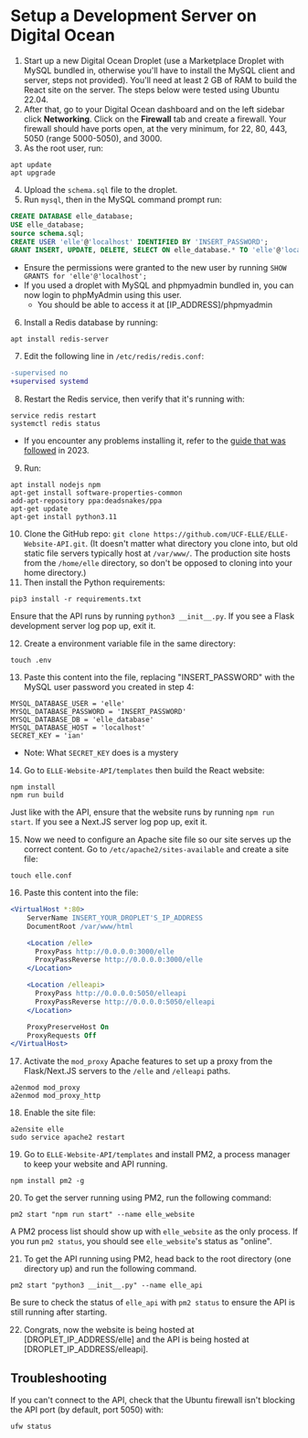 # Setup a Development Server on Digital Ocean

1. Start up a new Digital Ocean Droplet (use a Marketplace Droplet with MySQL bundled in, otherwise you'll have to install the MySQL client and server, steps not provided). You'll need at least 2 GB of RAM to build the React site on the server. The steps below were tested using Ubuntu 22.04.
2. After that, go to your Digital Ocean dashboard and on the left sidebar click **Networking**. Click on the **Firewall** tab and create a firewall. Your firewall should have ports open, at the very minimum, for 22, 80, 443, 5050 (range 5000-5050), and 3000.
3. As the root user, run:

```
apt update
apt upgrade
```

4. Upload the `schema.sql` file to the droplet.
5. Run `mysql`, then in the MySQL command prompt run:

```sql
CREATE DATABASE elle_database;
USE elle_database;
source schema.sql;
CREATE USER 'elle'@'localhost' IDENTIFIED BY 'INSERT_PASSWORD';
GRANT INSERT, UPDATE, DELETE, SELECT ON elle_database.* TO 'elle'@'localhost';
```

- Ensure the permissions were granted to the new user by running `SHOW GRANTS for 'elle'@'localhost';`
- If you used a droplet with MySQL and phpmyadmin bundled in, you can now login to phpMyAdmin using this user.
  - You should be able to access it at [IP_ADDRESS]/phpmyadmin

6. Install a Redis database by running:

```
apt install redis-server
```

7. Edit the following line in `/etc/redis/redis.conf`:

```diff
-supervised no
+supervised systemd
```

8. Restart the Redis service, then verify that it's running with:

```
service redis restart
systemctl redis status
```

- If you encounter any problems installing it, refer to the [guide that was followed](https://www.digitalocean.com/community/tutorials/how-to-install-and-secure-redis-on-ubuntu-20-04) in 2023.

9. Run:

```
apt install nodejs npm
apt-get install software-properties-common
add-apt-repository ppa:deadsnakes/ppa
apt-get update
apt-get install python3.11
```

10. Clone the GitHub repo: `git clone https://github.com/UCF-ELLE/ELLE-Website-API.git`. (It doesn't matter what directory you clone into, but old static file servers typically host at `/var/www/`. The production site hosts from the `/home/elle` directory, so don't be opposed to cloning into your home directory.)
11. Then install the Python requirements:

```
pip3 install -r requirements.txt
```

Ensure that the API runs by running `python3 __init__.py`. If you see a Flask development server log pop up, exit it.

12. Create a environment variable file in the same directory:

```
touch .env
```

13. Paste this content into the file, replacing "INSERT_PASSWORD" with the MySQL user password you created in step 4:

```
MYSQL_DATABASE_USER = 'elle'
MYSQL_DATABASE_PASSWORD = 'INSERT_PASSWORD'
MYSQL_DATABASE_DB = 'elle_database'
MYSQL_DATABASE_HOST = 'localhost'
SECRET_KEY = 'ian'
```

- Note: What `SECRET_KEY` does is a mystery

14. Go to `ELLE-Website-API/templates` then build the React website:

```
npm install
npm run build
```

Just like with the API, ensure that the website runs by running `npm run start`. If you see a Next.JS server log pop up, exit it.

15. Now we need to configure an Apache site file so our site serves up the correct content. Go to `/etc/apache2/sites-available` and create a site file:

```
touch elle.conf
```

16. Paste this content into the file:

```apache
<VirtualHost *:80>
    ServerName INSERT_YOUR_DROPLET'S_IP_ADDRESS
    DocumentRoot /var/www/html

    <Location /elle>
      ProxyPass http://0.0.0.0:3000/elle
      ProxyPassReverse http://0.0.0.0:3000/elle
    </Location>

    <Location /elleapi>
      ProxyPass http://0.0.0.0:5050/elleapi
      ProxyPassReverse http://0.0.0.0:5050/elleapi
    </Location>

    ProxyPreserveHost On
    ProxyRequests Off
</VirtualHost>
```

17. Activate the `mod_proxy` Apache features to set up a proxy from the Flask/Next.JS servers to the `/elle` and `/elleapi` paths.

```
a2enmod mod_proxy
a2enmod mod_proxy_http
```

18. Enable the site file:

```
a2ensite elle
sudo service apache2 restart
```

19. Go to `ELLE-Website-API/templates` and install PM2, a process manager to keep your website and API running.

```
npm install pm2 -g
```

20. To get the server running using PM2, run the following command:

```
pm2 start "npm run start" --name elle_website
```

A PM2 process list should show up with `elle_website` as the only process. If you run `pm2 status`, you should see `elle_website`'s status as "online".

21. To get the API running using PM2, head back to the root directory (one directory up) and run the following command.

```
pm2 start "python3 __init__.py" --name elle_api
```

Be sure to check the status of `elle_api` with `pm2 status` to ensure the API is still running after starting.

22. Congrats, now the website is being hosted at [DROPLET_IP_ADDRESS/elle] and the API is being hosted at [DROPLET_IP_ADDRESS/elleapi].

## Troubleshooting

If you can't connect to the API, check that the Ubuntu firewall isn't blocking the API port (by default, port 5050) with:

```
ufw status
```

